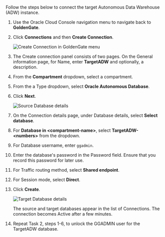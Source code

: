 <!--
    {
        "name":"Create the target connection and unlock the GGADMIN user",
        "description":"Create the target connection and unlock the GGADMIN user"
    }
-->
Follow the steps below to connect the target Autonomous Data Warehouse \(ADW\) instance.

1.  Use the Oracle Cloud Console navigation menu to navigate back to **GoldenGate**.

2.  Click **Connections** and then **Create Connection**.

    ![Create Connection in GoldenGate menu](https://oracle-livelabs.github.io/goldengate/ggs-common/create/images/04-02-connections.png " ")

3.  The Create connection panel consists of two pages. On the General information page, for Name, enter **TargetADW** and optionally, a description.

4.  From the **Compartment** dropdown, select a compartment.

5.  From the a Type dropdown, select **Oracle Autonomous Database**.

6.  Click **Next**.

    ![Source Database details](https://oracle-livelabs.github.io/goldengate/ggs-common/create/images/04-06-create-connec-general-info.png " ")

7. On the Connection details page, under Database details, select **Select database**.

8. For **Database in &lt;compartment-name&gt;**, select **TargetADW-&lt;numbers&gt;** from the dropdown. 

9. For Database username, enter `ggadmin`.

10. Enter the database's password in the Password field. Ensure that you record this password for later use.

11. For Traffic routing method, select **Shared endpoint**.

12. For Session mode, select **Direct**.

13. Click **Create**.

    ![Target Database details](https://oracle-livelabs.github.io/goldengate/ggs-common/create/images/04-13-create-connec-details.png)

    The source and target databases appear in the list of Connections. The connection becomes Active after a few minutes.

10. Repeat Task 2, steps 1-6, to unlock the GGADMIN user for the TargetADW database.
